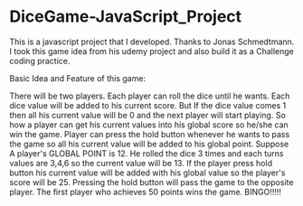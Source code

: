 # DiceGame-JavaScript_Project
This is a javascript project that I developed. Thanks to Jonas Schmedtmann. I took this game idea from his udemy project and also build it as a Challenge coding practice.

Basic Idea and Feature of this game:

There will be two players. Each player can roll the dice until he wants. Each dice value will be added to his current score. But If the dice value comes 1 then all his current value will be 0 and the next player will start playing.
So how a player can get his current values into his global score so he/she can win the game. Player can press the hold button whenever he wants to pass the game so all his current value will be added to his global point.
Suppose A player's GLOBAL POINT is 12. He rolled the dice 3 times and each turns values are 3,4,6 so the current value will be 13. If the player press hold button his current value will be added with his global value so the player's score will be
25. Pressing the hold button will pass the game to the opposite player. The first player who achieves 50 points wins the game. BINGO!!!!!
